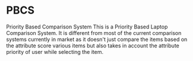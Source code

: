 # PBCS
Priority Based Comparison System
This is a Priority Based Laptop Comparison System.
It is different from most of the current comparison systems currently in market as it doesn't just compare the items based on the attribute score various items but also takes in account the attribute priority of user while selecting the item.

